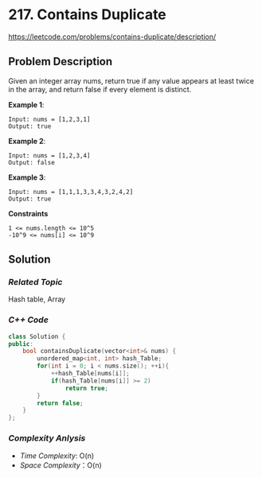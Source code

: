 # 217. Contains Duplicate
https://leetcode.com/problems/contains-duplicate/description/

## Problem Description

Given an integer array nums, return true if any value appears at least twice in the array, and return false if every element is distinct.


**Example 1**:
```
Input: nums = [1,2,3,1]
Output: true
```
**Example 2**:
```
Input: nums = [1,2,3,4]
Output: false
```
**Example 3**:
```
Input: nums = [1,1,1,3,3,4,3,2,4,2]
Output: true
```

**Constraints**
```
1 <= nums.length <= 10^5
-10^9 <= nums[i] <= 10^9
```

## Solution

### _Related Topic_
   Hash table, Array

### _C++ Code_
```cpp
class Solution {
public:
    bool containsDuplicate(vector<int>& nums) {
        unordered_map<int, int> hash_Table;
        for(int i = 0; i < nums.size(); ++i){
            ++hash_Table[nums[i]];
            if(hash_Table[nums[i]] >= 2)
                return true;
        }
        return false;
    }
};
```

### _Complexity Anlysis_
- _Time Complexity_: O(n)
- _Space Complexity_：O(n)
